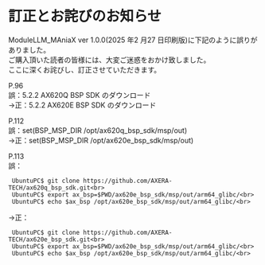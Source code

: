# 訂正とお詫びのお知らせ

ModuleLLM_MAniaX ver 1.0.0(2025 年2 月27 日印刷版)に下記のように誤りがありました。<br>
ご購入頂いた読者の皆様には、大変ご迷惑をおかけ致しました。<br>
ここに深くお詫びし、訂正させていただきます。<br>

P.96<br>
誤：5.2.2 AX620Q BSP SDK のダウンロード<br>
→正：5.2.2 AX620E BSP SDK のダウンロード<br>

P.112<br>
誤：set(BSP_MSP_DIR /opt/ax620q_bsp_sdk/msp/out)<br>
→正：set(BSP_MSP_DIR /opt/ax620e_bsp_sdk/msp/out)<br>

P.113<br>
誤：<br>
```
 UbuntuPC$ git clone https://github.com/AXERA-TECH/ax620q_bsp_sdk.git<br>
 UbuntuPC$ export ax_bsp=$PWD/ax620e_bsp_sdk/msp/out/arm64_glibc/<br>
 UbuntuPC$ echo $ax_bsp /opt/ax620e_bsp_sdk/msp/out/arm64_glibc/<br>
```
→正：<br>
```
 UbuntuPC$ git clone https://github.com/AXERA-TECH/ax620e_bsp_sdk.git<br>
 UbuntuPC$ export ax_bsp=$PWD/ax620e_bsp_sdk/msp/out/arm64_glibc/<br>
 UbuntuPC$ echo $ax_bsp /opt/ax620e_bsp_sdk/msp/out/arm64_glibc/<br>
```


